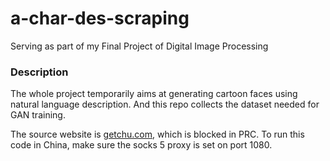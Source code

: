 # a-char-des-scraping

Serving as part of my Final Project of Digital Image Processing

### Description

The whole project temporarily aims at generating cartoon faces using natural language description.
And this repo collects the dataset needed for GAN training.

The source website is [getchu.com](getchu.com), which is blocked in PRC. To run this code in China,
make sure the socks 5 proxy is set on port 1080.


